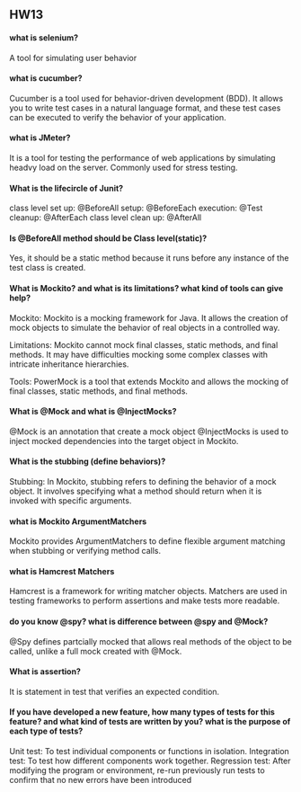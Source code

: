 ## HW13

####  what is selenium?
A tool for simulating user behavior

####  what is cucumber?
Cucumber is a tool used for behavior-driven development (BDD). It allows you to write test cases in a natural language format, and these test cases can be executed to verify the behavior of your application.

####  what is JMeter?
It is a tool for testing the performance of web applications by simulating headvy load on the server. Commonly used for stress testing.

####  What is the lifecircle of Junit?
class level set up: @BeforeAll
setup: @BeforeEach
execution: @Test
cleanup: @AfterEach
class level clean up: @AfterAll

####  Is @BeforeAll method should be Class level(static)?
Yes, it should be a static method because it runs before any instance of the test class is created. 

#### What is Mockito? and what is its limitations?  what kind of tools can give help?
Mockito: Mockito is a mocking framework for Java. It allows the creation of mock objects to simulate the behavior of real objects in a controlled way.

Limitations: Mockito cannot mock final classes, static methods, and final methods. It may have difficulties mocking some complex classes with intricate inheritance hierarchies.

Tools: PowerMock is a tool that extends Mockito and allows the mocking of final classes, static methods, and final methods.

####  What is @Mock and what is @InjectMocks?
@Mock is an annotation that create a mock object
@InjectMocks is used to inject mocked dependencies into the target object in Mockito.

####  What is the stubbing (define behaviors)?
Stubbing: In Mockito, stubbing refers to defining the behavior of a mock object. It involves specifying what a method should return when it is invoked with specific arguments.

####  what is Mockito ArgumentMatchers
Mockito provides ArgumentMatchers to define flexible argument matching when stubbing or verifying method calls.

####  what is Hamcrest Matchers
Hamcrest is a framework for writing matcher objects. Matchers are used in testing frameworks to perform assertions and make tests more readable.

####  do you know @spy? what is difference between @spy and @Mock?
@Spy defines partcially mocked that allows real methods of the object to be called, unlike a full mock created with @Mock.

####  What is assertion?
It is statement in test that verifies an expected condition.

####  If you have developed a new feature, how many types of tests for this feature? and what kind of tests are written by you? what is the purpose of each type of tests?

Unit test: To test individual components or functions in isolation.
Integration test: To test how different components work together.
Regression test: After modifying the program or environment, re-run previously run tests to confirm that no new errors have been introduced